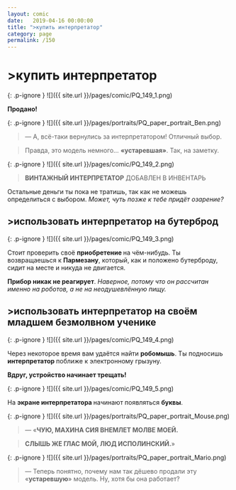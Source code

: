 ```yaml
---
layout: comic
date:   2019-04-16 00:00:00 
title: ">купить интерпретатор"
category: page
permalink: /150
---
```

# >купить интерпретатор

{: .p-ignore }
![]({{ site.url }}/pages/comic/PQ_149_1.png)

<strong>Продано!</strong>

{: .p-ignore }
![]({{ site.url }}/pages/portraits/PQ_paper_portrait_Ben.png)

<blockquote>— А, всё-таки вернулись за интерпретатором! Отличный выбор.</blockquote>

<blockquote>Правда, это модель немного… <strong>«устаревшая»</strong>. Так, на заметку.</blockquote>

{: .p-ignore }
![]({{ site.url }}/pages/comic/PQ_149_2.png)

<blockquote><strong>ВИНТАЖНЫЙ ИНТЕРПРЕТАТОР</strong> ДОБАВЛЕН В ИНВЕНТАРЬ</blockquote>

Остальные деньги ты пока не тратишь, так как не можешь определиться с выбором. <em>Может, чуть позже к тебе придёт озарение?</em>

## >использовать интерпретатор на бутерброд

{: .p-ignore }
![]({{ site.url }}/pages/comic/PQ_149_3.png)

Стоит проверить своё <strong>приобретение </strong>на чём-нибудь. Ты возвращаешься к <strong>Пармезану</strong>, который, как и положено бутерброду, сидит на месте и никуда не двигается.

<strong>Прибор никак не реагирует</strong>. <em>Наверное, потому что он рассчитан именно на роботов, а не на неодушевлённую пищу.</em>

## >использовать интерпретатор на своём младшем безмолвном ученике

{: .p-ignore }
![]({{ site.url }}/pages/comic/PQ_149_4.png)

Через некоторое время вам удаётся найти <strong>робомышь</strong>. Ты подносишь <strong>интерпретатор </strong>поближе к электронному грызуну.

<strong>Вдруг, устройство начинает трещать!</strong>

{: .p-ignore }
![]({{ site.url }}/pages/comic/PQ_149_5.png)

На <strong>экране интерпретатора </strong>начинают появляться <strong>буквы</strong>.

{: .p-ignore }
![]({{ site.url }}/pages/portraits/PQ_paper_portrait_Mouse.png)

<blockquote>— «<strong>ЧУЮ, МАХИНА СИЯ ВНЕМЛЕТ МОЛВЕ МОЕЙ.</strong></blockquote>

<blockquote><strong>СЛЫШЬ ЖЕ ГЛАС МОЙ, ЛЮД ИСПОЛИНСКИЙ.</strong>»</blockquote>

{: .p-ignore }
![]({{ site.url }}/pages/portraits/PQ_paper_portrait_Mario.png)

<blockquote>— Теперь понятно, почему нам так дёшево продали эту «<strong>устаревшую</strong>» модель. Ну, хотя бы она работает?</blockquote>
